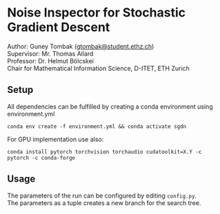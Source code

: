 # Noise Inspector for Stochastic Gradient Descent 

Author: Guney Tombak (gtombak@student.ethz.ch)  
Supervisor: Mr. Thomas Allard  
Professor: Dr. Helmut Bölcskei  
Chair for Mathematical Information Science, D-ITET, ETH Zurich  

## Setup

All dependencies can be fulfilled by creating a conda environment using environment.yml  

```shell
conda env create -f environment.yml && conda activate sgdn
```

For GPU implementation use also:

```shell
conda install pytorch torchvision torchaudio cudatoolkit=X.Y -c pytorch -c conda-forge
```

## Usage

The parameters of the run can be configured by editing `config.py`.  
The parameters as a tuple creates a new branch for the search tree.  